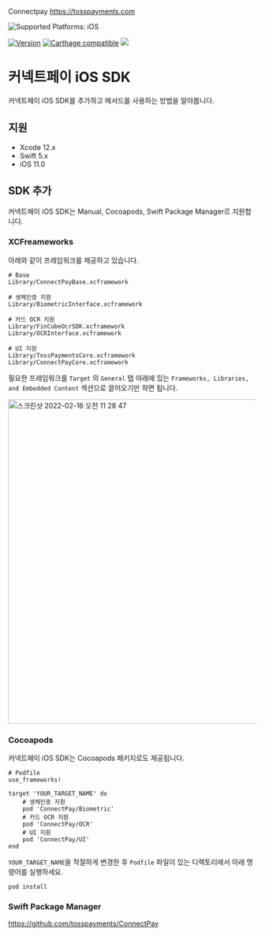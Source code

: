 Connectpay
https://tosspayments.com

<img src="https://img.shields.io/badge/platforms-iOS%20%7C%20macOS%20%7C%20tvOS%20%7C%20watchOS%20%7C%20Linux-333333.svg" alt="Supported Platforms: iOS"/>

[![Version](https://img.shields.io/cocoapods/v/ConnectPay.svg?style=flat)](https://cocoapods.org/pods/ConnectPay)
[![Carthage compatible](https://img.shields.io/badge/Carthage-compatible-4BC51D.svg?style=flat)](https://github.com/tosspayments/ios-connectpay)
<a href="https://github.com/apple/swift-package-manager" alt="RxSwift on Swift Package Manager" title="RxSwift on Swift Package Manager"><img src="https://img.shields.io/badge/Swift%20Package%20Manager-compatible-brightgreen.svg" /></a>

# 커넥트페이 iOS SDK 
커넥트페이 iOS SDK를 추가하고 메서드를 사용하는 방법을 알아봅니다.

## 지원
- Xcode 12.x
- Swift 5.x
- iOS 11.0

## SDK 추가
커넥트페이 iOS SDK는 Manual, Cocoapods, Swift Package Manager르 지원합니다.

### XCFreameworks
아래와 같이 프레임워크를 제공하고 있습니다.
```
# Base
Library/ConnectPayBase.xcframework

# 생체인증 지원
Library/BiometricInterface.xcframework

# 카드 OCR 지원
Library/FinCubeOcrSDK.xcframework
Library/OCRInterface.xcframework

# UI 지원 
Library/TossPaymentsCore.xcframework
Library/ConnectPayCore.xcframework
```

필요한 프레임워크를 `Target` 의 `General` 탭 아래에 있는 `Frameworks, Libraries, and Embedded Content` 섹션으로 끌어오기만 하면 됩니다.

<img width="658" alt="스크린샷 2022-02-16 오전 11 28 47" src="https://user-images.githubusercontent.com/10410095/154185013-c6e3f7b5-0b44-47ed-81ea-a63886496afd.png">

### Cocoapods
커넥트페이 iOS SDK는 Cocoapods 패키지로도 제공됩니다. 
```
# Podfile
use_frameworks!

target 'YOUR_TARGET_NAME' do
    # 생체인증 지원
    pod 'ConnectPay/Biometric'
    # 카드 OCR 지원
    pod 'ConnectPay/OCR'
    # UI 지원 
    pod 'ConnectPay/UI'
end
```
`YOUR_TARGET_NAME`을 적절하게 변경한 후 `Podfile` 파일이 있는 디렉토리에서 아래 명령어를 실행하세요.
```
pod install
```

### Swift Package Manager

https://github.com/tosspayments/ConnectPay

